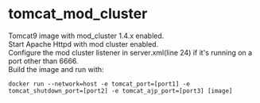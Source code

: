 # tomcat_mod_cluster
Tomcat9 image with mod_cluster 1.4.x enabled.  
Start Apache Httpd with mod cluster enabled.  
Configure the mod cluster listener in server.xml(line 24) if it's running on a port other than 6666.  
Build the image and run with:  
```
docker run --network=host -e tomcat_port=[port1] -e tomcat_shutdown_port=[port2] -e tomcat_ajp_port=[port3] [image]
```
